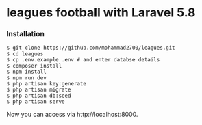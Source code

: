 # leagues football  with Laravel 5.8

### Installation
   
    $ git clone https://github.com/mohammad2700/leagues.git
    $ cd leagues
    $ cp .env.example .env # and enter databse details
    $ composer install
    $ npm install
    $ npm run dev
    $ php artisan key:generate
    $ php artisan migrate
    $ php artisan db:seed
    $ php artisan serve
    
Now you can access via http://localhost:8000.